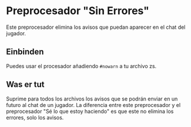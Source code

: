 # Preprocesador "Sin Errores"

Este preprocesador elimina los avisos que puedan aparecer en el chat del jugador.

## Einbinden

Puedes usar el procesador añadiendo ` #nowarn ` a tu archivo zs.

## Was er tut

Suprime para todos los archivos los avisos que se podrán enviar en un futuro al chat de un jugador. La diferencia entre este preprocesador y el preprocesador "Sé lo que estoy haciendo" es que este no elimina los errores, solo los avisos.
